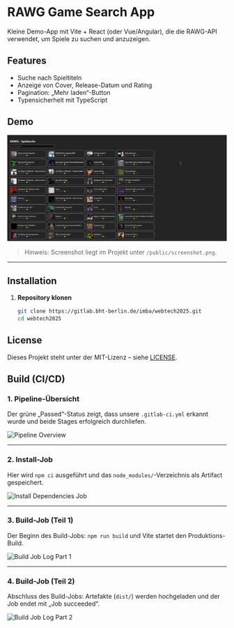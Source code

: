 # RAWG Game Search App

Kleine Demo-App mit Vite + React (oder Vue/Angular), die die RAWG-API verwendet, um Spiele zu suchen und anzuzeigen.

## Features

- Suche nach Spieltiteln
- Anzeige von Cover, Release-Datum und Rating
- Pagination: „Mehr laden“-Button
- Typensicherheit mit TypeScript

## Demo

![Screenshot der App](public/screenshot.png)

> Hinweis: Screenshot liegt im Projekt unter `/public/screenshot.png`.

---

## Installation

1. **Repository klonen**  
   ```bash
   git clone https://gitlab.bht-berlin.de/imba/webtech2025.git
   cd webtech2025

## License

Dieses Projekt steht unter der MIT-Lizenz – siehe [LICENSE](LICENSE).

## Build (CI/CD)

### 1. Pipeline-Übersicht
Der grüne „Passed“-Status zeigt, dass unsere `.gitlab-ci.yml` erkannt wurde und beide Stages erfolgreich durchliefen.

![Pipeline Overview](docs/screenshots/pipelines.png)

---

### 2. Install-Job
Hier wird `npm ci` ausgeführt und das `node_modules/`-Verzeichnis als Artifact gespeichert.

![Install Dependencies Job](docs/screenshots/install_dependencies.png)

---

### 3. Build-Job (Teil 1)
Der Beginn des Build-Jobs: `npm run build` und Vite startet den Produktions-Build.

![Build Job Log Part 1](docs/screenshots/build_app1.png)

---

### 4. Build-Job (Teil 2)
Abschluss des Build-Jobs: Artefakte (`dist/`) werden hochgeladen und der Job endet mit „Job succeeded“.

![Build Job Log Part 2](docs/screenshots/build_app2.png)